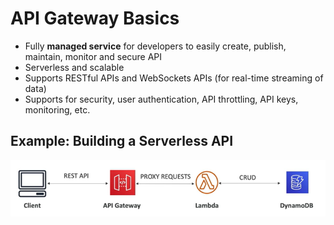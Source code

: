 # API Gateway Basics

- Fully **managed service** for developers to easily create, publish, maintain, monitor and secure API
- Serverless and scalable
- Supports RESTful APIs and WebSockets APIs (for real-time streaming of data)
- Supports for security, user authentication, API throttling, API keys, monitoring, etc.

## Example: Building a Serverless API

![API Gateway](../../images/compute/api_gateway.png)